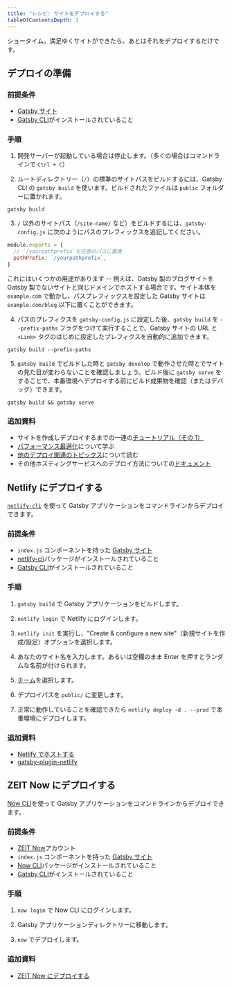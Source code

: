 ```yaml
---
title: "レシピ: サイトをデプロイする"
tableOfContentsDepth: 1
---
```


ショータイム。満足ゆくサイトができたら、あとはそれをデプロイするだけです。

## デプロイの準備

### 前提条件

- [Gatsby サイト](/docs/quick-start)
- [Gatsby CLI](/docs/gatsby-cli)がインストールされていること

### 手順

1. 開発サーバーが起動している場合は停止します。（多くの場合はコマンドラインで `Ctrl + C`）

2. ルートディレクトリー（`/`）の標準のサイトパスをビルドするには、Gatsby CLI の `gatsby build` を使います。ビルドされたファイルは `public` フォルダーに置かれます。

```shell
gatsby build
```

3. `/` 以外のサイトパス（`/site-name/` など）をビルドするには、`gatsby-config.js` に次のようにパスのプレフィックスを追記してください。

```js:title=gatsby-config.js
module.exports = {
  // `/yourpathprefix`を任意のパスに置換
  pathPrefix: `/yourpathprefix`,
}
```

これにはいくつかの用途があります -- 例えば、Gatsby 製のブログサイトを Gatsby 製でないサイトと同じドメインでホストする場合です。サイト本体を `example.com` で動かし、パスプレフィックスを設定した Gatsby サイトは `example.com/blog` 以下に置くことができます。

4. パスのプレフィクスを `gatsby-config.js` に設定した後、`gatsby build` を `--prefix-paths` フラグをつけて実行することで、Gatsby サイトの URL と `<Link>` タグのはじめに設定したプレフィクスを自動的に追加できます。

```shell
gatsby build --prefix-paths
```

5. `gatsby build` でビルドした時と `gatsby develop` で動作させた時とでサイトの見た目が変わらないことを確認しましょう。ビルド後に `gatsby serve` をすることで、本番環境へデプロイする前にビルド成果物を確認（またはデバッグ）できます。

```shell
gatsby build && gatsby serve
```

### 追加資料

- サイトを作成しデプロイするまでの一連の[チュートリアル（その 1）](/tutorial/part-one/#deploying-a-gatsby-site)
- [パフォーマンス最適化](/docs/performance/)について学ぶ
- [他のデプロイ関連のトピックス](/docs/preparing-for-deployment/)について読む
- その他ホスティングサービスへのデプロイ方法についての[ドキュメント](/docs/deploying-and-hosting/)

## Netlify にデプロイする

[`netlify-cli`](https://www.netlify.com/docs/cli/) を使って Gatsby アプリケーションをコマンドラインからデプロイできます。

### 前提条件

- `index.js` コンポーネントを持った [Gatsby サイト](/docs/quick-start)
- [netlify-cli](https://www.npmjs.com/package/netlify-cli)パッケージがインストールされていること
- [Gatsby CLI](/docs/gatsby-cli)がインストールされていること

### 手順

1. `gatsby build` で Gatsby アプリケーションをビルドします。

2. `netlify login` で Netlify にログインします。

3. `netlify init` を実行し、"Create & configure a new site"（新規サイトを作成/設定）オプションを選択します。

4. あなたのサイト名を入力します。あるいは空欄のまま Enter を押すとランダムな名前が付けられます。

5. [チーム](https://www.netlify.com/docs/teams/)を選択します。

6. デプロイパスを `public/` に変更します。

7. 正常に動作していることを確認できたら `netlify deploy -d . --prod` で本番環境にデプロイします。

### 追加資料

- [Netlify でホストする](/docs/hosting-on-netlify)
- [gatsby-plugin-netlify](/packages/gatsby-plugin-netlify)

## ZEIT Now にデプロイする

[Now CLI](https://zeit.co/download)を使って Gatsby アプリケーションをコマンドラインからデプロイできます。

### 前提条件

- [ZEIT Now](https://zeit.co/signup)アカウント
- `index.js` コンポーネントを持った [Gatsby サイト](/docs/quick-start)
- [Now CLI](https://zeit.co/download)パッケージがインストールされていること
- [Gatsby CLI](/docs/gatsby-cli)がインストールされていること

### 手順

1. `now login` で Now CLI にログインします。

2. Gatsby アプリケーションディレクトリーに移動します。

3. `now` でデプロイします。

### 追加資料

- [ZEIT Now にデプロイする](/docs/deploying-to-zeit-now/)
